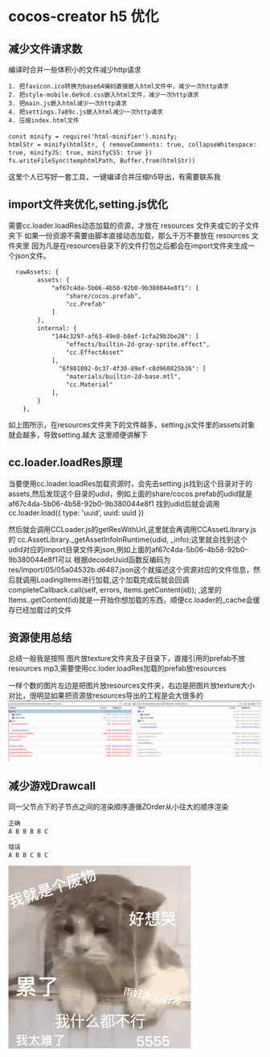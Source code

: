# cocos-creator h5 优化

## 减少文件请求数
编译时合并一些体积小的文件减少http请求
```
1. 把favicon.ico转换为base64编码直接嵌入html文件中，减少一次http请求
2. 把style-mobile.6e9cd.css嵌入html文件，减少一次http请求
3. 把main.js嵌入html减少一次http请求
4. 把settings.7a89c.js嵌入html减少一次http请求
4. 压缩index.html文件

const minify = require('html-minifier').minify;
htmlStr = minify(htmlStr, { removeComments: true, collapseWhitespace: true, minifyJS: true, minifyCSS: true })
fs.writeFileSync(temphtmlPath, Buffer.from(htmlStr))

```
这里个人已写好一套工具，一键编译合并压缩h5导出，有需要联系我

## import文件夹优化,setting.js优化
需要cc.loader.loadRes动态加载的资源，才放在 resources 文件夹或它的子文件夹下
如果一份资源不需要由脚本直接动态加载，那么千万不要放在 resources 文件夹里
因为凡是在resources目录下的文件打包之后都会在import文件夹生成一个json文件。

```
  rawAssets: {
        assets: {
            "af67c4da-5b06-4b58-92b0-9b380044e8f1": [
                "share/cocos.prefab",
                "cc.Prefab"
            ]
        },
        internal: {
            "144c3297-af63-49e8-b8ef-1cfa29b3be28": [
                "effects/builtin-2d-gray-sprite.effect",
                "cc.EffectAsset"
            ],
              "6f801092-0c37-4f30-89ef-c8d960825b36": [
                "materials/builtin-2d-base.mtl",
                "cc.Material"
            ],
        }
    },
```
如上图所示，在resources文件夹下的文件越多，setting.js文件里的assets对象就会越多，导致setting.越大
这里顺便讲解下
## cc.loader.loadRes原理
当要使用cc.loader.loadRes加载资源时，会先去setting.js找到这个目录对于的assets,然后发现这个目录的udid，例如上面的share/cocos.prefab的udid就是af67c4da-5b06-4b58-92b0-9b380044e8f1
找到udid后就会调用cc.loader.load({ 
                type: 'uuid',
                uuid: uuid
            })

然后就会调用CCLoader.js的getResWithUrl,这里就会再调用CCAssetLibrary.js的 cc.AssetLibrary._getAssetInfoInRuntime(udid, _info);这里就会找到这个udid对应的import目录文件夹json,例如上面的af67c4da-5b06-4b58-92b0-9b380044e8f1可以
根据decodeUuid函数反编码为res/import/05/05a04532b.d6487.json这个就描述这个资源对应的文件信息，然后就调用LoadingItems进行加载,这个加载完成后就会回调completeCallback.call(self, errors, items.getContent(id)); ,这里的Items..getContent(id)就是一开始你想加载的东西，顺便cc.loader的_cache会缓存已经加载过的文件

## 资源使用总结
总结一般我是按照
图片放texture文件夹及子目录下，直接引用的prefab不放resources
mp3,需要使用cc.loder.loadRes加载的prefab放resources

一样个数的图片左边是把图片放resources文件夹，右边是把图片放texture大小对比，很明显如果把资源放resources导出的工程是会大很多的
![](./assets/creator-optimize.png)

## 减少游戏Drawcall
同一父节点下的子节点之间的渲染顺序遵循ZOrder从小往大的顺序渲染

```
正确
A B B B B C    
```


```
错误
A B B C B C    
```
![](./assets/2.gif)

